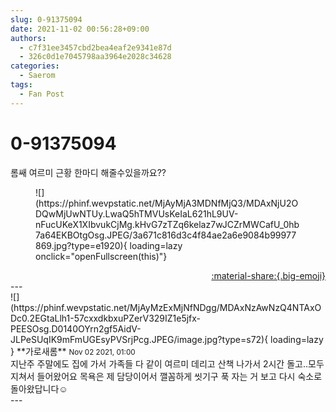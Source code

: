 ```yaml
---
slug: 0-91375094
date: 2021-11-02 00:56:28+09:00
authors:
  - c7f31ee3457cbd2bea4eaf2e9341e87d
  - 326c0d1e7045798aa3964e2028c34628
categories:
  - Saerom
tags:
  - Fan Post
---
```


# 0-91375094

<div class="post-container" markdown="1">
<div class="content-container md-sidebar__scrollwrap" markdown="1">

롬쌔 여르미 근황 한마디 해줄수있을까요?? 
<figure markdown="1">
![](https://phinf.wevpstatic.net/MjAyMjA3MDNfMjQ3/MDAxNjU2ODQwMjUwNTUy.LwaQ5hTMVUsKeIaL621hL9UV-nFucUKeX1XIbvukCjMg.kHvG7zTZq6kelaz7wJCZrMWCafU_0hb7a64EKBOtgOsg.JPEG/3a671c816d3c4f84ae2a6e9084b99977869.jpg?type=e1920){ loading=lazy onclick="openFullscreen(this)"}
</figure>


</div>
</div>

<div style="text-align: right;" markdown="1">
<a href="https://weverse.io/fromis9/fanpost/0-91375094" style="text-align: right;">:material-share:{.big-emoji}</a>
</div>
---

<div class="comments-container md-sidebar__scrollwrap" markdown="1">
<div class="comment" markdown="1">
<div class='id-container' markdown="1">
![](https://phinf.wevpstatic.net/MjAyMzExMjNfNDgg/MDAxNzAwNzQ4NTAxODc0.2EGtaLlh1-57cxxdkbxuPZerV329IZ1e5jfx-PEESOsg.D0140OYrn2gf5AidV-JLPeSUqIK9mFmUGEsyPVSrjPcg.JPEG/image.jpg?type=s72){ loading=lazy }
**<span class="artist">가로새롬</span>** <small>Nov 02 2021, 01:00</small><br>
</div>
<div class='comment-body' markdown="1">
지난주 주말에도 집에 가서 가족들 다 같이 여르미 데리고 산책 나가서 2시간 돌고..모두 지쳐서 들어왔어요 목욕은 제 담당이어서 깰꼼하게 씻기구 푹 자는 거 보고 다시 숙소로 돌아왔답니다☺️
</div>
</div>
</div>
---
